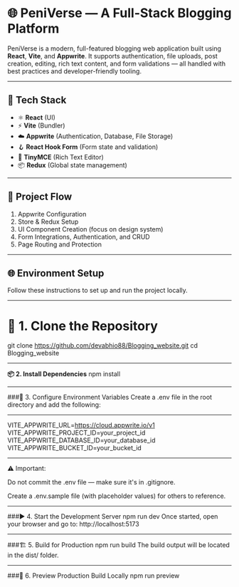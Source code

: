 # 🌐 PeniVerse — A Full-Stack Blogging Platform

PeniVerse is a modern, full-featured blogging web application built using **React**, **Vite**, and **Appwrite**. It supports authentication, file uploads, post creation, editing, rich text content, and form validations — all handled with best practices and developer-friendly tooling.

---

## 🔧 Tech Stack

- ⚛️ **React** (UI)
- ⚡ **Vite** (Bundler)
- ☁️ **Appwrite** (Authentication, Database, File Storage)
- 🪝 **React Hook Form** (Form state and validation)
- 📝 **TinyMCE** (Rich Text Editor)
- 📦 **Redux** (Global state management)

---

## 🔁 Project Flow

1. Appwrite Configuration
2. Store & Redux Setup
3. UI Component Creation (focus on design system)
4. Form Integrations, Authentication, and CRUD
5. Page Routing and Protection

---

## 🌐 Environment Setup

Follow these instructions to set up and run the project locally.

---

# 📁 1. Clone the Repository

git clone https://github.com/devabhio88/Blogging_website.git
cd Blogging_website

--- 

**📦 2. Install Dependencies**
npm install

--- 

###🔐 3. Configure Environment Variables
Create a .env file in the root directory and add the following:

---

VITE_APPWRITE_URL=https://cloud.appwrite.io/v1
VITE_APPWRITE_PROJECT_ID=your_project_id
VITE_APPWRITE_DATABASE_ID=your_database_id
VITE_APPWRITE_BUCKET_ID=your_bucket_id

---

⚠️ Important:

Do not commit the .env file — make sure it's in .gitignore.

Create a .env.sample file (with placeholder values) for others to reference.

---

###▶️ 4. Start the Development Server
npm run dev
Once started, open your browser and go to:
http://localhost:5173

---

###🏗️ 5. Build for Production
npm run build
The build output will be located in the dist/ folder.

---

###🧪 6. Preview Production Build Locally
npm run preview

